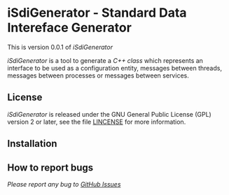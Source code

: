**iSdiGenerator - Standard Data Intereface Generator**
==================================================

This is version 0.0.1 of *iSdiGenerator*

*iSdiGenerator* is a tool to generate a *C++ class* which represents an interface
to be used as a configuration entity, messages between threads, messages between
processes or messages between services.

License
-------

*iSdiGenerator* is released under the GNU General Public License (GPL) version 2 or
later, see the file [LINCENSE](LINCENSE) for more information.

Installation
------------


How to report bugs
------------------

*Please report any bug to [GitHub Issues](https://github.com/aramius-rotterdam/iSdiGenerator/issues)*